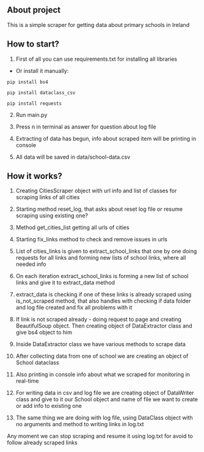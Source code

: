 <h2>About project</h2>

<p>This is a simple scraper for getting data about primary schools in Ireland</p>

<h2>How to start?</h2>

1. <p>First of all you can use requirements.txt for installing all libraries</p> 
- <p>Or install it manually:</p>

```
pip install bs4

pip install dataclass_csv

pip install requests
```
2. <p>Run main.py</p>
3. <p>Press n in terminal as answer for question about log file</p>
4. <p>Extracting of data has begun, info about scraped item will be printing in console</p>
5. <p>All data will be saved in data/school-data.csv</p>

<h2>How it works?</h2>

1. <p>Creating CitiesScraper object with url info and list of classes for scraping links of all cities</p>
2. <p>Starting method reset_log, that asks about reset log file or resume scraping using existing one?</p>
3. <p>Method get_cities_list getting all urls of cities</p>
4. <p>Starting fix_links method to check and remove issues in urls</p>
5. <p>List of cities_links is given to extract_school_links that one by one doing requests for all links and forming new lists of school links, where all needed info</p>
6. <p>On each iteration extract_school_links is forming a new list of school links and give it to extract_data method</p>
7. <p>extract_data is checking if one of these links is already scraped using is_not_scraped method, that also handles with checking if data folder and log file created and fix all problems with it</p>
8. <p>If link is not scraped already - doing request to page and creating BeautifulSoup object. Then creating object of DataExtractor class and give bs4 object to him</p>
9. <p>Inside DataExtractor class we have various methods to scrape data</p>
10. <p>After collecting data from one of school we are creating an object of School dataclass</p>
11. <p>Also printing in console info about what we scraped for monitoring in real-time</p>
12. <p>For writing data in csv and log file we are creating object of DataWriter class and give to it our School object and name of file we want to create or add info to existing one</p>
13. <p>The same thing we are doing with log file, using DataClass object with no arguments and method to writing links in log.txt</p>

<p>Any moment we can stop scraping and resume it using log.txt for avoid to follow already scraped links</p>

